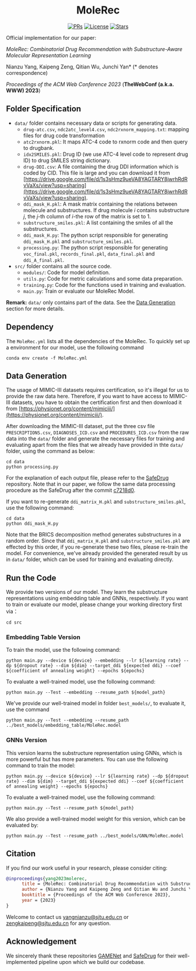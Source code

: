 <h1 align="center"><b>MoleRec</b></h1>
<p align="center">
    <a href="https://github.com/yangnianzu0515/MoleRec/pulls"><img src="https://img.shields.io/badge/PRs-Welcome-yellow" alt="PRs"></a>
    <a href="https://github.com/yangnianzu0515/MoleRec/blob/master/LICENSE"><img alt="License" src="https://img.shields.io/github/license/yangnianzu0515/MoleRec?color=green"></a>
    <a href="https://github.com/yangnianzu0515/MoleRec/stargazers"><img src="https://img.shields.io/github/stars/yangnianzu0515/MoleRec?color=red&label=Star" alt="Stars"></a>
    <!-- <a href="https://yangnianzu0515.github.io/"><img src="https://img.shields.io/badge/Nianzu-Yang-blue" alt="MyWebsite"></a> -->
</p>

Official implementation for our paper:

*MoleRec: Combinatorial Drug Recommendation with Substructure-Aware Molecular Representation Learning*

Nianzu Yang, Kaipeng Zeng, Qitian Wu, Junchi Yan* (* denotes correspondence)

*Proceedings of the ACM Web Conference 2023* (**TheWebConf (a.k.a. WWW) 2023**)

## Folder Specification

- `data/` folder contains necessary data or scripts for generating data.
  - `drug-atc.csv`, `ndc2atc_level4.csv`, `ndc2rxnorm_mapping.txt`: mapping files for drug code transformation
  - `atc2rxnorm.pkl`: It maps ATC-4 code to rxnorm code and then query to drugbank.
  - `idx2SMILES.pkl`: Drug ID (we use ATC-4 level code to represent drug ID) to drug SMILES string dictionary.
  - `drug-DDI.csv`: A file containing the drug DDI information which is coded by CID. This file is large and you can download it from [https://drive.google.com/file/d/1s3sHmz9ueVA8YAGTARY8jwrhRdRvVaXs/view?usp=sharing](https://drive.google.com/file/d/1s3sHmz9ueVA8YAGTARY8jwrhRdRvVaXs/view?usp=sharing).
  - `ddi_mask_H.pkl`:  A mask matrix containing the relations between molecule and substructures. If drug molecule $i$ contains substructure $j$, the $j$-th column of $i$-the row of the matrix is set to 1.
  - `substructure_smiles.pkl`: A list containing the smiles of all the substructures.
  - `ddi_mask_H.py`: The python script responsible for generating `ddi_mask_H.pkl` and `substructure_smiles.pkl`.
  - `processing.py`: The python script responsible for generating `voc_final.pkl`, `records_final.pkl`, `data_final.pkl` and `ddi_A_final.pkl`.    
- `src/` folder contains all the source code.
  - `modules/`: Code for model definition.
  - `utils.py`: Code for metric calculations and some data preparation.
  - `training.py`: Code for the functions used in training and evaluation.
  - `main.py`: Train or evaluate our MoleRec Model.

**Remark:** `data/` only contains part of the data. See the [Data Generation](#data-generation) section for more details.


## Dependency
The `MoleRec.yml` lists all the dependencies of the MoleRec. To quickly set up a environment for our model, use the following command

```shell
conda env create -f MoleRec.yml
```

## Data Generation

The usage of MIMIC-III datasets requires certification, so it's illegal for us to provide the raw data here. Therefore, if you want to have access to MIMIC-III datasets, you have to obtain the certification first and then download it from  [https://physionet.org/content/mimiciii/](https://physionet.org/content/mimiciii/). 

After downloading the MIMIC-III dataset, put the three csv file `PRESCRIPTIONS.csv`, `DIAGNOSES_ICD.csv` and `PROCEDURES_ICD.csv` from the raw data into the `data/` folder and generate the necessary files for training and evaluating apart from the files that we already have provided in thte `data/` folder, using the command as below: 

```shell
cd data
python processing.py
```

For the explanation of each output file, please refer to the [SafeDrug](https://github.com/ycq091044/SafeDrug) repository. Note that in our paper, we follow the same data processing procedure as the SafeDrug
after the commit [c7218d0](https://github.com/ycq091044/SafeDrug/tree/c7218d0976e5ee5588aeaf5bdbc86b338126bba5).

If you want to re-generate `ddi_matrix_H.pkl` and `substructure_smiles.pkl`, use the following command:
```shell
cd data
python ddi_mask_H.py
```
Note that the BRICS decomposition method generates substructures in a random order. Since that `ddi_matrix_H.pkl` and `substructure_smiles.pkl` are effected by this order, if you re-generate these two files, please re-train the model. For convenience, we've already provided the generated result by us in `data/` folder, which can be used for training and evaluating directly.


## Run the Code
We provide two versions of our model. They learn the substructure representations using embedding table and GNNs, respectively. If you want to train or evaluate our model, please change your working directory first via：
```shell
cd src
```

### Embedding Table Version

To train the model, use the following command:

```shell
python main.py --device ${device} --embedding --lr ${learning rate} --dp ${dropout rate} --dim ${dim} --target_ddi ${expected ddi} --coef ${coefficient of annealing weight} --epochs ${epochs}
```

To evaluate a well-trained model, use the following command:
```shell
python main.py --Test --embedding --resume_path ${model_path}
```

We've provide our well-trained model in folder `best_models/`, to evaluate it, use the command
```shell
python main.py --Test --embedding --resume_path ../best_models/embedding_table/MoleRec.model
```

### GNNs Version

This version learns the substructure representation using GNNs, which is more powerful but has more parameters. You can use the following command to train the model:

```shell
python main.py --device ${device} --lr ${learning rate} --dp ${dropout rate} --dim ${dim} --target_ddi ${expected ddi} --coef ${coefficient of annealing weight} --epochs ${epochs}
```

To evaluate a well-trained model, use the following command:
```shell
python main.py --Test --resume_path ${model_path}
```

We also provide a well-trained model weight for this version, which can be evaluated by:
```shell
python main.py --Test --resume_path ../best_models/GNN/MoleRec.model
```

## Citation
If you find our work useful in your research, please consider citing:
```bibtex
@inproceedings{yang2023molerec,
      title = {MoleRec: Combinatorial Drug Recommendation with Substructure-Aware Molecular Representation Learning},
      author = {Nianzu Yang and Kaipeng Zeng and Qitian Wu and Junchi Yan},
      booktitle = {Proceedings of the ACM Web Conference 2023},
      year = {2023}
}
```
Welcome to contact us [yangnianzu@sjtu.edu.cn](mailto:yangnianzu@sjtu.edu.cn) or [zengkaipeng@sjtu.edu.cn](mailto:zengkaipeng@sjtu.edu.cn) for any question.

## Acknowledgement
We sincerely thank these repositories [GAMENet](https://github.com/sjy1203/GAMENet) and [SafeDrug](https://github.com/ycq091044/SafeDrug) for their well-implemented pipeline upon which we build our codebase.
